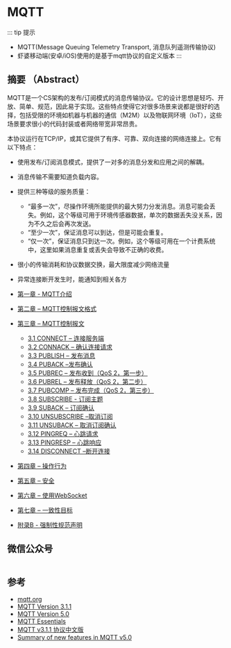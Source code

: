 # MQTT

::: tip 提示

- MQTT(Message Queuing Telemetry Transport, 消息队列遥测传输协议)
- 虾婆移动端(安卓/iOS)使用的是基于mqtt协议的自定义版本
:::

## 摘要 （Abstract）

MQTT是一个CS架构的发布/订阅模式的消息传输协议。它的设计思想是轻巧、开放、简单、规范，因此易于实现。这些特点使得它对很多场景来说都是很好的选择，包括受限的环境如机器与机器的通信（M2M）以及物联网环境（IoT），这些场景要求很小的代码封装或者网络带宽非常昂贵。

本协议运行在TCP/IP，或其它提供了有序、可靠、双向连接的网络连接上。它有以下特点：

- 使用发布/订阅消息模式，提供了一对多的消息分发和应用之间的解耦。
- 消息传输不需要知道负载内容。
- 提供三种等级的服务质量：

	- “最多一次”，尽操作环境所能提供的最大努力分发消息。消息可能会丢失。例如，这个等级可用于环境传感器数据，单次的数据丢失没关系，因为不久之后会再次发送。
	- “至少一次”，保证消息可以到达，但是可能会重复。
	- “仅一次”，保证消息只到达一次。例如，这个等级可用在一个计费系统中，这里如果消息重复或丢失会导致不正确的收费。

- 很小的传输消耗和协议数据交换，最大限度减少网络流量
- 异常连接断开发生时，能通知到相关各方


- [第一章 - MQTT介绍](/protocol/mqtt/01-Introduction.md)
- [第二章 – MQTT控制报文格式](/protocol/mqtt/02-ControlPacketFormat.md)
- [第三章 – MQTT控制报文](/protocol/mqtt/03-ControlPackets.md)
	- [3.1 CONNECT – 连接服务端](/protocol/mqtt/0301-CONNECT.md)
	- [3.2 CONNACK – 确认连接请求](/protocol/mqtt/0302-CONNACK.md)
	- [3.3 PUBLISH – 发布消息](/protocol/mqtt/0303-PUBLISH.md)
	- [3.4 PUBACK –发布确认](/protocol/mqtt/0304-PUBACK.md)
	- [3.5 PUBREC – 发布收到（QoS 2，第一步）](/protocol/mqtt/0305-PUBREC.md)
	- [3.6 PUBREL – 发布释放（QoS 2，第二步）](/protocol/mqtt/0306-PUBREL.md)
	- [3.7 PUBCOMP – 发布完成（QoS 2，第三步）](/protocol/mqtt/0307-PUBCOMP.md)
	- [3.8 SUBSCRIBE - 订阅主题](/protocol/mqtt/0308-SUBSCRIBE.md)
	- [3.9 SUBACK – 订阅确认](/protocol/mqtt/0309-SUBACK.md)
	- [3.10 UNSUBSCRIBE –取消订阅](/protocol/mqtt/0310-UNSUBSCRIBE.md)
	- [3.11 UNSUBACK – 取消订阅确认](/protocol/mqtt/0311-UNSUBACK.md)
	- [3.12 PINGREQ – 心跳请求](/protocol/mqtt/0312-PINGREQ.md)
	- [3.13 PINGRESP – 心跳响应](/protocol/mqtt/0313-PINGRESP.md)
	- [3.14 DISCONNECT –断开连接](/protocol/mqtt/0314-DISCONNECT.md)
- [第四章 – 操作行为](/protocol/mqtt/04-OperationalBehavior.md)
- [第五章 – 安全](/protocol/mqtt/05-Security.md)
- [第六章 – 使用WebSocket](/protocol/mqtt/06-WebSocket.md)
- [第七章 – 一致性目标](/protocol/mqtt/07-Conformance.md)
- [附录B - 强制性规范声明](/protocol/mqtt/08-AppendixB.md)

## 微信公众号

<img :src="$withBase('/image/qrcode_xiaperio_430.jpg')" style="width:250px;"/>

## 参考

- [mqtt.org](http://mqtt.org/)
- [MQTT Version 3.1.1](http://docs.oasis-open.org/mqtt/mqtt/v3.1.1/os/mqtt-v3.1.1-os.html)
- [MQTT Version 5.0](https://docs.oasis-open.org/mqtt/mqtt/v5.0/mqtt-v5.0.html)
- [MQTT Essentials](https://www.hivemq.com/mqtt-essentials/)
- [MQTT v3.1.1 协议中文版](https://github.com/mcxiaoke/mqtt)
- [Summary of new features in MQTT v5.0](https://docs.oasis-open.org/mqtt/mqtt/v5.0/os/mqtt-v5.0-os.html#_Toc3901293)
